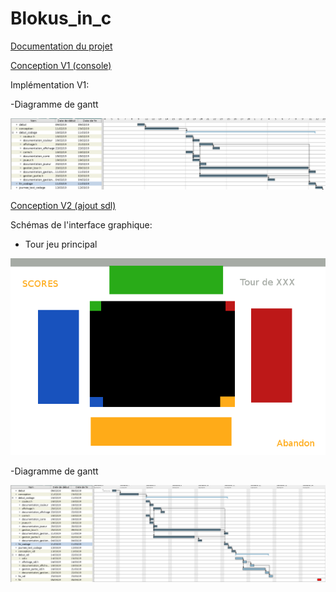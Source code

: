 # Blokus_in_c

[Documentation du projet](https://lesys.github.io/Blokus_in_c/)

[Conception V1 (console)](https://annuel.framapad.org/p/conduite-projet-l2info-zi-projet)

Implémentation V1:

-Diagramme de gantt

![alt text](docs/IMG/gantt_blokus_version_terminal.png)

[Conception V2 (ajout sdl)](https://annuel.framapad.org/p/conduite-projet-l2info-zi-projet-sdl)

Schémas de l'interface graphique:

- Tour jeu principal

![alt text](docs/IMG/blokus_sdl_conception.png)

-Diagramme de gantt

![alt text](docs/IMG/gantt_blokus_version_sdl.png)
